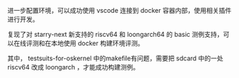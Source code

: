 进一步配置环境，可以成功使用 vscode 连接到 docker 容器内部，使用相关插件进行开发。

复现了对 starry-next 新支持的 riscv64 和 loongarch64 的 basic 测例支持，可以在线评测和在本地使用 docker 构建环境评测。

其中， testsuits-for-oskernel 中的makefile有问题，需要把 sdcard 中的一处 riscv64 改成 loongarch ，才能成功构建测例。